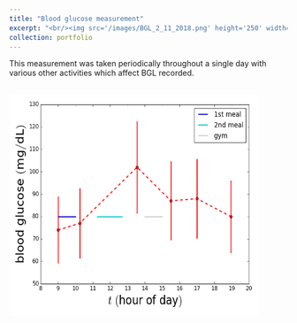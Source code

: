 ```yaml
---
title: "Blood glucose measurement"
excerpt: "<br/><img src='/images/BGL_2_11_2018.png' height='250' width='250'>"
collection: portfolio
---
```


This measurement was taken periodically throughout a single day with various other activities which affect BGL recorded.

<br/><img src='/images/BGL_2_11_2018.png' height='400' width='450'>
